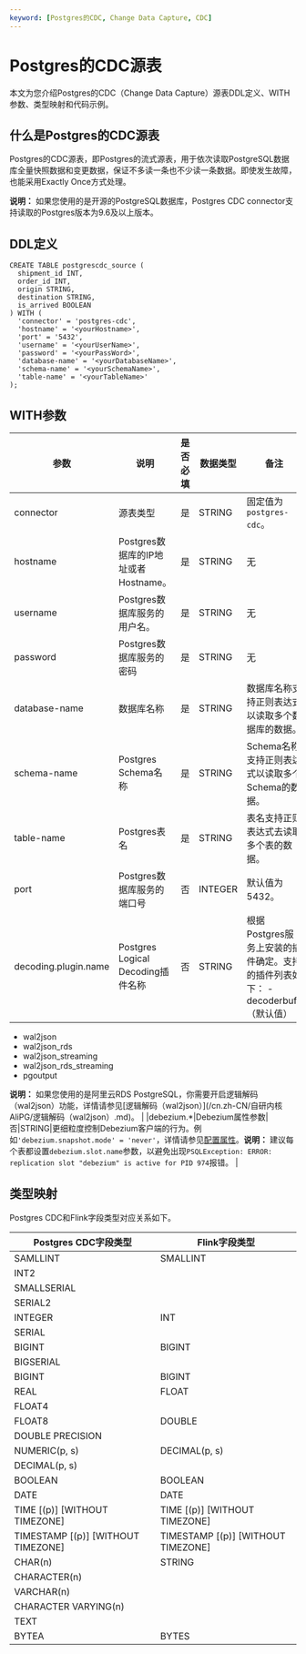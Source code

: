 ```yaml
---
keyword: [Postgres的CDC, Change Data Capture, CDC]
---
```


# Postgres的CDC源表

本文为您介绍Postgres的CDC（Change Data Capture）源表DDL定义、WITH参数、类型映射和代码示例。

## 什么是Postgres的CDC源表

Postgres的CDC源表，即Postgres的流式源表，用于依次读取PostgreSQL数据库全量快照数据和变更数据，保证不多读一条也不少读一条数据。即使发生故障，也能采用Exactly Once方式处理。

**说明：** 如果您使用的是开源的PostgreSQL数据库，Postgres CDC connector支持读取的Postgres版本为9.6及以上版本。

## DDL定义

```
CREATE TABLE postgrescdc_source (
  shipment_id INT,
  order_id INT,
  origin STRING,
  destination STRING,
  is_arrived BOOLEAN
) WITH (
  'connector' = 'postgres-cdc',
  'hostname' = '<yourHostname>',
  'port' = '5432',
  'username' = '<yourUserName>',
  'password' = '<yourPassWord>',
  'database-name' = '<yourDatabaseName>',
  'schema-name' = '<yourSchemaName>',
  'table-name' = '<yourTableName>'
);
```

## WITH参数

|参数|说明|是否必填|数据类型|备注|
|--|--|----|----|--|
|connector|源表类型|是|STRING|固定值为`postgres-cdc`。|
|hostname|Postgres数据库的IP地址或者Hostname。|是|STRING|无|
|username|Postgres数据库服务的用户名。|是|STRING|无|
|password|Postgres数据库服务的密码|是|STRING|无|
|database-name|数据库名称|是|STRING|数据库名称支持正则表达式以读取多个数据库的数据。|
|schema-name|Postgres Schema名称|是|STRING|Schema名称支持正则表达式以读取多个Schema的数据。|
|table-name|Postgres表名|是|STRING|表名支持正则表达式去读取多个表的数据。|
|port|Postgres数据库服务的端口号|否|INTEGER|默认值为5432。|
|decoding.plugin.name|Postgres Logical Decoding插件名称|否|STRING|根据Postgres服务上安装的插件确定。支持的插件列表如下： -   decoderbufs（默认值）
-   wal2json
-   wal2json\_rds
-   wal2json\_streaming
-   wal2json\_rds\_streaming
-   pgoutput

**说明：** 如果您使用的是阿里云RDS PostgreSQL，你需要开启逻辑解码（wal2json）功能，详情请参见[逻辑解码（wal2json）](/cn.zh-CN/自研内核 AliPG/逻辑解码（wal2json）.md)。 |
|debezium.\*|Debezium属性参数|否|STRING|更细粒度控制Debezium客户端的行为。例如`'debezium.snapshot.mode' = 'never'`，详情请参见[配置属性](https://debezium.io/documentation/reference/1.2/connectors/postgresql.html#postgresql-connector-properties)。**说明：** 建议每个表都设置`debezium.slot.name`参数，以避免出现`PSQLException: ERROR: replication slot "debezium" is active for PID 974`报错。 |

## 类型映射

Postgres CDC和Flink字段类型对应关系如下。

|Postgres CDC字段类型|Flink字段类型|
|----------------|---------|
|SAMLLINT|SMALLINT|
|INT2|
|SMALLSERIAL|
|SERIAL2|
|INTEGER|INT|
|SERIAL|
|BIGINT|BIGINT|
|BIGSERIAL|
|BIGINT|BIGINT|
|REAL|FLOAT|
|FLOAT4|
|FLOAT8|DOUBLE|
|DOUBLE PRECISION|
|NUMERIC\(p, s\)|DECIMAL\(p, s\)|
|DECIMAL\(p, s\)|
|BOOLEAN|BOOLEAN|
|DATE|DATE|
|TIME \[\(p\)\] \[WITHOUT TIMEZONE\]|TIME \[\(p\)\] \[WITHOUT TIMEZONE\]|
|TIMESTAMP \[\(p\)\] \[WITHOUT TIMEZONE\]|TIMESTAMP \[\(p\)\] \[WITHOUT TIMEZONE\]|
|CHAR\(n\)|STRING|
|CHARACTER\(n\)|
|VARCHAR\(n\)|
|CHARACTER VARYING\(n\)|
|TEXT|
|BYTEA|BYTES|

